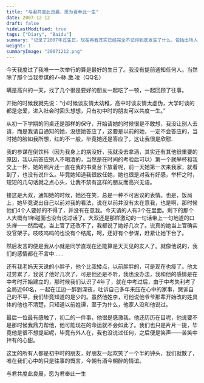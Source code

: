 ```yaml
---
title: "与君共度此良晨，愿为君奉此一生"
date: 2007-12-12
draft: false
hideLastModified: true
tags: ["Diary", "Baidu"]
summary: "记录了2007年过生日，现在再看其实已经完全不记得到底发生了什么，包括出场人物也特别模糊"
weight: 1
summaryImage: "20071212.png"
---
```


今天我度过了我唯一一次举行的算是最好的生日了。我没有提前通知任何人。当然除了那个当我参谋的√~栤.激.凌（QQ名）

瞒是高兴的一天，找了几个很是要好的朋友一起吃了一顿，一起回顾了往事。

开始的时候我就先说：“小时候谈友情太幼稚，高中时谈友情太虚伪，大学时谈的都是恋爱，进入社会时回头想想，只有初中时的朋友可以共度一生。”

从初一下学期的同桌还是那样的保守，开始请她的时候很是不敢想，我没让别人去请，而是我请自通知的她，没想她答应了，这要是以前的她，一定不会答应的，当时她的脸如我所想，红的不一般，毕竟她还是答应了，这让我很是欣慰.

我的参谋在倒饮料（因为我身上的病没好，我就没去拿酒，其实还有其他很重要的原因，我以前答应别人不喝酒的，当然是在时间的考验后可以）第一个就举杯和我交上一杯，她的照片还一直在我的书桌台下放着呢，前一天她第一次来我家，就看到了，也没有说什么。毕竟她知道我很放任她，她也很是对我有好感，举杯之时，短短的几句话就之点心头，让我不禁有这样的朋友而高兴无语。

接这是大双，通知她的时候，她还在笑，总是一种不可思议的表情。也是，饭局上，她毕竟说出自己以前对我的看法，说在以前并没有太在意我，也是啊，那时候他们4个人要好的不得了，并没有在意我。今天请的人有3个在里面。剩下的那个人大概有1年碰面也没有说过话了。大双还是那样激动的一句话带上一句地道的口头禅——然后呢。当上官了还改不了，我都说了她好几次了。说真的她当上官确实没官架子。吱吱呜呜的也没有个结尾，呵，还好有个参谋，赶紧让她下台了。

然后发言的便是我从小就是同学直现在还能算是天天见的友人了。就像他说的，我们的感情都在不言中……

还有我老妈天天说的小胖子，他个比我矮点，以前胖胖的，可是现在也瘦了。他太过劳累了，我说了他好几次了，可是他还是不听，我也没办法，我和他的感情是在中考时开始建立的，那时候我们认识了4年了，就在中考过后，由于中考失利考了全局近60名，一起在江边一醉到深夜，吐诉自己多年来压在心中的家事，哭诉自己的不平，我们毕竟知道的是少的。虽然他姓李，可他说他爷爷那辈开始改的姓具体的他也不清楚，只知道以前姓谭，至于为什么，他家人没和他说过。

最后一位最有感触了，初二的一件事，他很是感激我，他还历历在目呢，他说要不是那时候我鼎力帮他，他可能现在的命运就不会如此了。我们也只是片片一提，毕竟他是很不想提起呢，毕竟有外人在，我也没说过任何，之后便是笑声——苦笑中拌有的心甜。

这里的所有人都是初中时的朋友，好朋友一起欢笑了一个半的钟头，我们就散了，唯在我们心中的只是往事的慨言，今朝有酒今朝醉的情谊。

与君共度此良晨，愿为君奉此一生